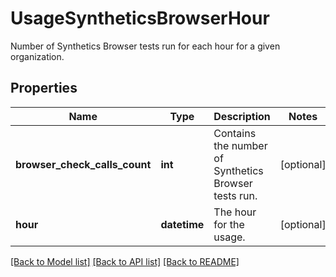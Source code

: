 # UsageSyntheticsBrowserHour

Number of Synthetics Browser tests run for each hour for a given organization.

## Properties

| Name                          | Type         | Description                                          | Notes      |
| ----------------------------- | ------------ | ---------------------------------------------------- | ---------- |
| **browser_check_calls_count** | **int**      | Contains the number of Synthetics Browser tests run. | [optional] |
| **hour**                      | **datetime** | The hour for the usage.                              | [optional] |

[[Back to Model list]](README.md#documentation-for-models) [[Back to API list]](README.md#documentation-for-api-endpoints) [[Back to README]](README.md)
